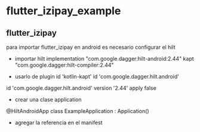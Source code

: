 # flutter_izipay_example

## flutter_izipay

para importar flutter_izipay en android es necesario configurar el hilt

- importar hilt
implementation "com.google.dagger:hilt-android:2.44"
kapt "com.google.dagger:hilt-compiler:2.44"

- usarlo de plugin
id 'kotlin-kapt'
id 'com.google.dagger.hilt.android'

id 'com.google.dagger.hilt.android' version '2.44' apply false

- crear una clase application

@HiltAndroidApp
class ExampleApplication : Application()

- agregar la referencia en el manifest